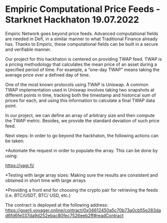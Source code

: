 # Empiric Computational Price Feeds - Starknet Hackhaton 19.07.2022

Empiric Network goes beyond price feeds. Advanced computational fields are needed in Defi, in a similar manner to what Traditional Finance already has. Thanks to Empiric, these computational fields can be built in a secure and verifiable manner.

Our project for this hackhaton is centered on providing TWAP feed. TWAP is a pricing methodology that calculates the mean price of an asset during a specified period of time. For example, a “one-day TWAP” means taking the average price over a defined day of time.

One of the most known protocols using TWAP is Uniswap. A common TWAP implementation used in Uniswap involves taking two snapshots at different points in time, tracking both the timestamp and historical sum of prices for each, and using this information to calculate a final TWAP data point.

In our project, we can define an array of arbitrary size and then compute the TWAP metric. Besides, we provide the standard deviation of such price feed.

Next steps: In order to go beyond the hackhaton, the following actions can be taken:

*Automate the request in order to populate the array. This can be done by using:

https://yagi.fi/

*Testing with large array sizes: Making sure the results are consistent and obtained in short time with large arrays

*Providing a front end for choosing the crypto pair for retrieving the feeds (i.e. BTC/USDT, BTC/ USD, etc.)

The contract is deployed at the following address:
https://goerli.voyager.online/contract/0x04612450a5c70b73a0cb55e283dad6fd6fe037da9d252ebac80fec7526eeb2ff#readContract
